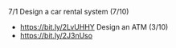 7/1
Design a car rental system (7/10)
- https://bit.ly/2LvUHHY
Design an ATM (3/10)
- https://bit.ly/2J3nUso

